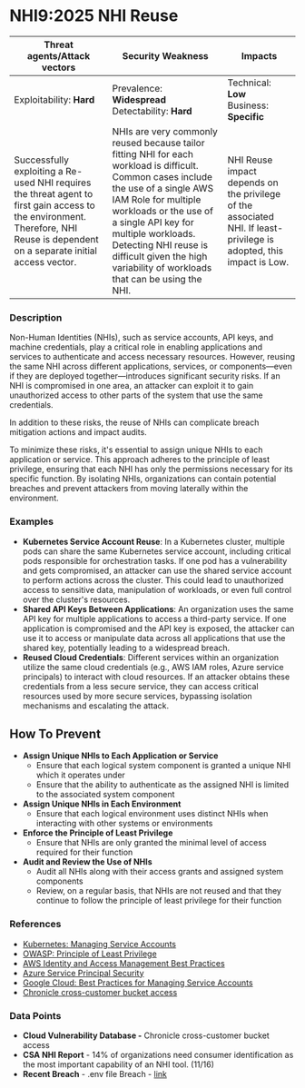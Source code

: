 # NHI9:2025 NHI Reuse

| Threat agents/Attack vectors | Security Weakness                                                                                                                                                                                                                                                                                                                | Impacts                                       |
|------------------------------|----------------------------------------------------------------------------------------------------------------------------------------------------------------------------------------------------------------------------------------------------------------------------------------------------------------------------------|-----------------------------------------------|
| Exploitability: **Hard**    | Prevalence: **Widespread**<br>Detectability: **Hard**                                                                                                                                                                                                                                                                           | Technical: **Low**<br>Business: **Specific** |
| Successfully exploiting a Re-used NHI requires the threat agent to first gain access to the environment. Therefore, NHI Reuse is dependent on a separate initial access vector. | NHIs are very commonly reused because tailor fitting NHI for each workload is difficult. Common cases include the use of a single AWS IAM Role for multiple workloads or the use of a single API key for multiple workloads. Detecting NHI reuse is difficult given the high variability of workloads that can be using the NHI. | NHI Reuse impact depends on the privilege of the associated NHI. If least-privilege is adopted, this impact is Low. |

### Description

Non-Human Identities (NHIs), such as service accounts, API keys, and machine credentials, play a critical role in enabling applications and services to authenticate and access necessary resources. However, reusing the same NHI across different applications, services, or components—even if they are deployed together—introduces significant security risks. If an NHI is compromised in one area, an attacker can exploit it to gain unauthorized access to other parts of the system that use the same credentials. 

In addition to these risks, the reuse of NHIs can complicate breach mitigation actions and impact audits.   

To minimize these risks, it's essential to assign unique NHIs to each application or service. This approach adheres to the principle of least privilege, ensuring that each NHI has only the permissions necessary for its specific function. By isolating NHIs, organizations can contain potential breaches and prevent attackers from moving laterally within the environment.

### Examples

* **Kubernetes Service Account Reuse**: In a Kubernetes cluster, multiple pods can share the same Kubernetes service account, including critical pods responsible for orchestration tasks. If one pod has a vulnerability and gets compromised, an attacker can use the shared service account to perform actions across the cluster. This could lead to unauthorized access to sensitive data, manipulation of workloads, or even full control over the cluster's resources.
* **Shared API Keys Between Applications**: An organization uses the same API key for multiple applications to access a third-party service. If one application is compromised and the API key is exposed, the attacker can use it to access or manipulate data across all applications that use the shared key, potentially leading to a widespread breach.
* **Reused Cloud Credentials**: Different services within an organization utilize the same cloud credentials (e.g., AWS IAM roles, Azure service principals) to interact with cloud resources. If an attacker obtains these credentials from a less secure service, they can access critical resources used by more secure services, bypassing isolation mechanisms and escalating the attack.

## How To Prevent

* **Assign Unique NHIs to Each Application or Service**
   - Ensure that each logical system component is granted a unique NHI which it operates under
   - Ensure that the ability to authenticate as the assigned NHI is limited to the associated system component
* **Assign Unique NHIs in Each Environment**
   - Ensure that each logical environment uses distinct NHIs when interacting with other systems or environments
* **Enforce the Principle of Least Privilege**
   - Ensure that NHIs are only granted the minimal level of access required for their function
* **Audit and Review the Use of NHIs**
   - Audit all NHIs along with their access grants and assigned system components
   - Review, on a regular basis, that NHIs are not reused and that they continue to follow the principle of least privilege for their function

### References

* [Kubernetes: Managing Service Accounts](https://kubernetes.io/docs/reference/access-authn-authz/service-accounts-admin/)
* [OWASP: Principle of Least Privilege](https://owasp.org/www-community/Access_Control)
* [AWS Identity and Access Management Best Practices](https://docs.aws.amazon.com/IAM/latest/UserGuide/best-practices.html)
* [Azure Service Principal Security](https://docs.microsoft.com/en-us/azure/active-directory/develop/howto-create-service-principal-portal)
* [Google Cloud: Best Practices for Managing Service Accounts](https://cloud.google.com/iam/docs/best-practices-service-accounts)
* [Chronicle cross-customer bucket access](https://cloud.google.com/support/bulletins#gcp-2023-028)

### Data Points

- **Cloud Vulnerability Database \-** Chronicle cross-customer bucket access
- **CSA NHI Report** \- 14% of organizations need consumer identification as the most important capability of an NHI tool. (11/16)
- **Recent Breach** \- .env file Breach \- [link](https://medium.com/@ronilichtman/large-scale-extortion-via-secrets-in-env-files-why-secret-vaults-just-arent-enough-9b4c568724ca)



